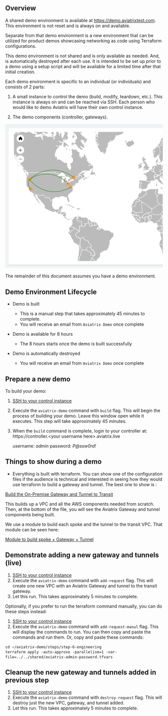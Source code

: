 Overview
--------
A shared demo environment is available at https://demo.aviatrixtest.com.  This environment is not reset and is always on and available.

Separate from that demo environment is a new environment that can be utilized for product demos showcasing networking as code using Terraform configurations.

This demo environment is not shared and is only available as needed.  And, is automatically destroyed after each use.  It is intended to be set up prior to a demo using a setup script and will be available for a limited time after that initial creation.

Each demo environment is specific to an individual (or individuals) and consists of 2 parts:

1. A small instance to control the demo (build, modify, teardown, etc.).  This instance is always on and can be reached via SSH.  Each person who would like to demo Aviatrix will have their own control instance.

2. The demo components (controller, gateways).  

![Initial Environment](docs/images/demo_env_initial.png)

The remainder of this document assumes you have a demo environment.

Demo Environment Lifecycle
--------------------------
- Demo is built
  - This is a manual step that takes approximately 45 minutes to complete.
  - You will receive an email from `Aviatrix Demo` once complete

- Demo is available for 8 hours
  - The 8 hours starts once the demo is built successfully

- Demo is automatically destroyed
  - You will receive an email from `Aviatrix Demo` once complete

Prepare a new demo
------------------
To build your demo:
1. [SSH to your control instance](docs/SSH.md)
2. Execute the `aviatrix-demo` command with `build` flag.  This will begin the process of building your demo.  Leave this window open while it executes.  This step will take approximately 45 minutes.
3. When the `build` command is complete, login to your controller at:
   https://controller.&lt;your username here&gt;.aviatrix.live

   username: *admin*
   password: *P@ssw0rd!*

Things to show during a demo
----------------------------
- Everything is built with terraform.  You can show one of the configuration files if the audience is technical and interested in seeing how they would use terraform to build a gateway and tunnel.  The best one to show is :

[Build the On-Premise Gateway and Tunnel to Transit](https://github.com/AviatrixSystems/terraform-demo/blob/master/steps/step-4-on-premise/on_premise_vpc.tf)

This builds up a VPC and all the AWS components needed from scratch.  Then, at the bottom of the file, you will see the Aviatrix Gateway and tunnel components being built.

We use a module to build each spoke and the tunnel to the transit VPC.  That module can be seen here:

[Module to build spoke + Gateway + Tunnel](https://github.com/AviatrixSystems/terraform-demo/blob/master/modules/spoke/spoke_vpc.tf)



Demonstrate adding a new gateway and tunnels (live)
---------------------------------------------------
1. [SSH to your control instance](docs/SSH.md)
2. Execute the `aviatrix-demo` command with `add-request` flag.  This will create one new VPC with an Aviatrix Gateway and tunnel to the transit gateway.
3. Let this run.  This takes approximately 5 minutes to complete.

Optionally, if you prefer to run the terraform command manually, you can do these steps instead:
1. [SSH to your control instance](docs/SSH.md)
2. Execute the `aviatrix-demo` command with `add-request-manul` flag.  This will display the commands to run.  You can then copy and paste the commands and run them.  Or, copy and paste these commands:

```
cd ~/aviatrix-demo/steps/step-6-engineering
terraform apply -auto-approve -parallelism=1 -var-file=../../shared/aviatrix-admin-password.tfvars
```

Cleanup the new gateway and tunnels added in previous step
----------------------------------------------------------
1. [SSH to your control instance](docs/SSH.md)
2. Execute the `aviatrix-demo` command with `destroy-request` flag.  This will destroy just the new VPC, gateway, and tunnel added.
3. Let this run.  This takes approximately 5 minutes to complete.

